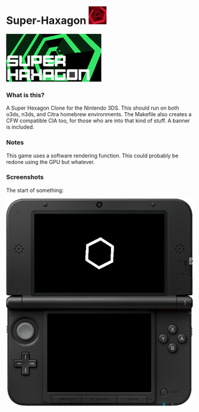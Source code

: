 # Super-Haxagon ![Icon](./resource/icon.png "Icon")

![Super Haxagon](./resource/banner.png "Banner")

### What is this?

A Super Hexagon Clone for the Nintendo 3DS. This should run on both o3ds, n3ds, and Citra homebrew environments. The Makefile also creates a CFW compatible CIA too, for those who are into that kind of stuff. A banner is included.

### Notes

This game uses a software rendering function. This could probably be redone using the GPU but whatever.

### Screenshots

The start of something:

![Humble Beginnings](./media/scr_1_MERGED.png "Screenshot")

